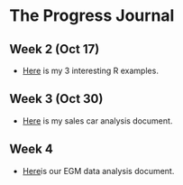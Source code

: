 
# The Progress Journal

## Week 2 (Oct 17)

+ [Here](files/mkaracabey.html) is my 3 interesting R examples.

## Week 3 (Oct 30)
+ [Here](oto_sales_analysis/Oto_Sales_Analysis.html) is my sales car analysis document.

## Week 4 
+ [Here]()is our EGM data analysis document.
